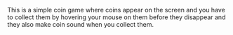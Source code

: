 This is a simple coin game where coins appear on the screen and you have to collect them by hovering your mouse on them before they disappear and they also make coin sound when you collect them.